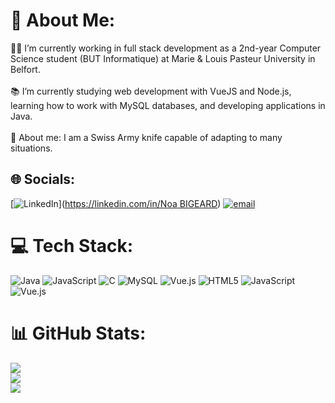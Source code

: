 # 💫 About Me:
👨‍🎓 I’m currently working in full stack development as a 2nd-year Computer Science student (BUT Informatique) at Marie & Louis Pasteur University in Belfort.<br><br>📚 I’m currently studying web development with VueJS and Node.js, learning how to work with MySQL databases, and developing applications in Java.<br><br>🔎 About me: I am a Swiss Army knife capable of adapting to many situations. 


## 🌐 Socials:
[![LinkedIn](https://img.shields.io/badge/LinkedIn-%230077B5.svg?logo=linkedin&logoColor=white)]([https://linkedin.com/in/Noa BIGEARD](https://www.linkedin.com/in/noa-bigeard-5a5041347/)) [![email](https://img.shields.io/badge/Email-D14836?logo=gmail&logoColor=white)](mailto:noa.bigeard@edu.univ-fcomte.fr) 

# 💻 Tech Stack:
![Java](https://img.shields.io/badge/java-%23ED8B00.svg?style=for-the-badge&logo=openjdk&logoColor=white) ![JavaScript](https://img.shields.io/badge/javascript-%23323330.svg?style=for-the-badge&logo=javascript&logoColor=%23F7DF1E) ![C](https://img.shields.io/badge/c-%2300599C.svg?style=for-the-badge&logo=c&logoColor=white) ![MySQL](https://img.shields.io/badge/mysql-4479A1.svg?style=for-the-badge&logo=mysql&logoColor=white) ![Vue.js](https://img.shields.io/badge/vue.js-%2335495e.svg?style=for-the-badge&logo=vuedotjs&logoColor=%234FC08D) ![HTML5](https://img.shields.io/badge/html5-%23E34F26.svg?style=for-the-badge&logo=html5&logoColor=white) ![JavaScript](https://img.shields.io/badge/javascript-%23323330.svg?style=for-the-badge&logo=javascript&logoColor=%23F7DF1E) ![Vue.js](https://img.shields.io/badge/vue.js-%2335495e.svg?style=for-the-badge&logo=vuedotjs&logoColor=%234FC08D)
# 📊 GitHub Stats:
![](https://github-readme-stats.vercel.app/api?username=NoaBigeard&theme=algolia&hide_border=false&include_all_commits=true&count_private=false)<br/>
![](https://nirzak-streak-stats.vercel.app/?user=NoaBigeard&theme=algolia&hide_border=false)<br/>
![](https://github-readme-stats.vercel.app/api/top-langs/?username=NoaBigeard&theme=algolia&hide_border=false&include_all_commits=true&count_private=false&layout=compact)

<!-- Proudly created with GPRM ( https://gprm.itsvg.in ) -->
